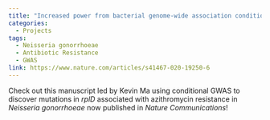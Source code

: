 ```yaml
---
title: "Increased power from bacterial genome-wide association conditional on known effects identifies *Neisseria gonorrhoeae* macrolide resistance mutations in the 50S ribosomal protein L4"
categories:
  - Projects
tags:
  - Neisseria gonorrhoeae
  - Antibiotic Resistance
  - GWAS
link: https://www.nature.com/articles/s41467-020-19250-6
---
```


Check out this manuscript led by Kevin Ma using conditional GWAS to discover mutations in *rplD* associated with azithromycin resistance in *Neisseria gonorrhoeae* now published in *Nature Communications*!

